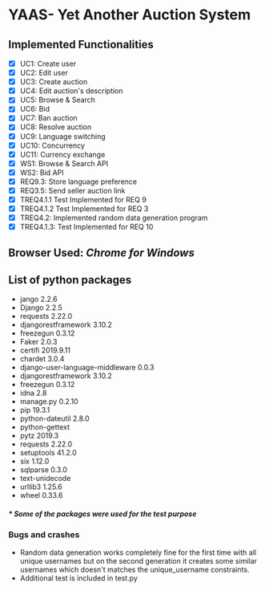 # YAAS- Yet Another Auction System

## Implemented Functionalities

- [x] UC1: Create user
- [x] UC2: Edit user
- [x] UC3: Create auction
- [x] UC4: Edit auction's description
- [x] UC5: Browse & Search
- [x] UC6: Bid
- [x] UC7: Ban auction
- [x] UC8: Resolve auction
- [x] UC9: Language switching
- [x] UC10: Concurrency
- [x] UC11: Currency exchange
- [x] WS1: Browse & Search API
- [x] WS2: Bid API
- [x] REQ9.3: Store language preference  
- [x] REQ3.5: Send seller auction link
- [x] TREQ4.1.1 Test Implemented for REQ 9
- [x] TREQ4.1.2 Test Implemented for REQ 3
- [x] TREQ4.2: Implemented random data generation program  
- [x] TREQ4.1.3: Test Implemented for REQ 10

## Browser Used: ***Chrome for Windows***


## List of python packages

* jango 2.2.6
* Django 2.2.5
* requests 2.22.0
* djangorestframework 3.10.2
* freezegun 0.3.12
* Faker	2.0.3
* certifi	2019.9.11
* chardet	3.0.4
* django-user-language-middleware	0.0.3
* djangorestframework	3.10.2
* freezegun	0.3.12
* idna	2.8
* manage.py	0.2.10
* pip	19.3.1
* python-dateutil	2.8.0
* python-gettext
* pytz	2019.3
* requests	2.22.0
* setuptools	41.2.0
* six	1.12.0
* sqlparse	0.3.0
* text-unidecode
* urllib3	1.25.6
* wheel	0.33.6

##### * Some of the packages were used for the test purpose

### Bugs and crashes

* Random data generation works completely fine for the first time with all unique usernames but on the second generation it creates some similar usernames which doesn't matches the unique_username constraints.
* Additional test is included in test.py


